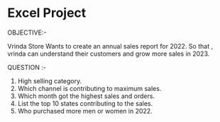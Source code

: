 # Excel Project


OBJECTIVE:-

Vrinda Store Wants to create an annual sales report for 2022. So that , 
vrinda can understand their customers and grow more sales in 2023.

QUESTION :- 

1) High selling category.
2) Which channel is contributing to maximum sales.
3) Which month got the highest sales and orders.
4) List the top 10 states contributing to the sales.
5) Who purchased more men or women in 2022.
